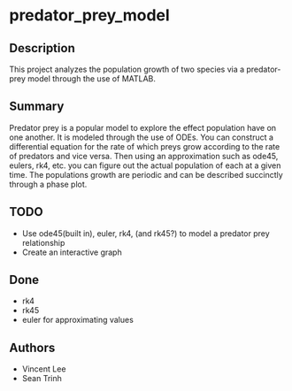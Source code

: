 # predator_prey_model

## Description
This project analyzes the population growth of two species via a predator-prey model through the use of MATLAB.

## Summary 
Predator prey is a popular model to explore the effect population have on one another. It is modeled through the use of ODEs. You can construct a differential equation for the rate of which preys grow according to the rate of predators and vice versa. Then using an approximation such as ode45, eulers, rk4, etc. you can figure out the actual population of each at a given time. The populations growth are periodic and can be described succinctly through a phase plot. 


## TODO 
- Use ode45(built in), euler, rk4, (and rk45?) to model a predator prey relationship
- Create an interactive graph

## Done 
- rk4
- rk45
- euler for approximating values

## Authors
- Vincent Lee
- Sean Trinh
